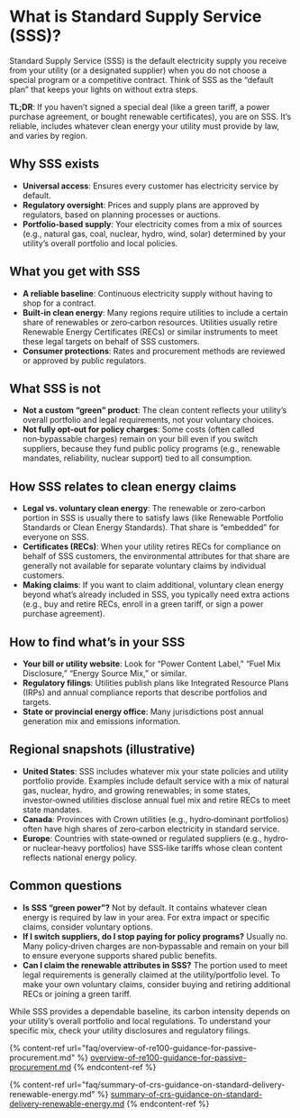 # What is Standard Supply Service (SSS)?

Standard Supply Service (SSS) is the default electricity supply you receive from your utility (or a designated supplier) when you do not choose a special program or a competitive contract. Think of SSS as the “default plan” that keeps your lights on without extra steps.

**TL;DR**: If you haven’t signed a special deal (like a green tariff, a power purchase agreement, or bought renewable certificates), you are on SSS. It’s reliable, includes whatever clean energy your utility must provide by law, and varies by region.

## Why SSS exists

* **Universal access**: Ensures every customer has electricity service by default.
* **Regulatory oversight**: Prices and supply plans are approved by regulators, based on planning processes or auctions.
* **Portfolio-based supply**: Your electricity comes from a mix of sources (e.g., natural gas, coal, nuclear, hydro, wind, solar) determined by your utility’s overall portfolio and local policies.

## What you get with SSS

* **A reliable baseline**: Continuous electricity supply without having to shop for a contract.
* **Built‑in clean energy**: Many regions require utilities to include a certain share of renewables or zero‑carbon resources. Utilities usually retire Renewable Energy Certificates (RECs) or similar instruments to meet these legal targets on behalf of SSS customers.
* **Consumer protections**: Rates and procurement methods are reviewed or approved by public regulators.

## What SSS is not

* **Not a custom “green” product**: The clean content reflects your utility’s overall portfolio and legal requirements, not your voluntary choices.
* **Not fully opt‑out for policy charges**: Some costs (often called non‑bypassable charges) remain on your bill even if you switch suppliers, because they fund public policy programs (e.g., renewable mandates, reliability, nuclear support) tied to all consumption.

## How SSS relates to clean energy claims

* **Legal vs. voluntary clean energy**: The renewable or zero‑carbon portion in SSS is usually there to satisfy laws (like Renewable Portfolio Standards or Clean Energy Standards). That share is “embedded” for everyone on SSS.
* **Certificates (RECs)**: When your utility retires RECs for compliance on behalf of SSS customers, the environmental attributes for that share are generally not available for separate voluntary claims by individual customers.
* **Making claims**: If you want to claim additional, voluntary clean energy beyond what’s already included in SSS, you typically need extra actions (e.g., buy and retire RECs, enroll in a green tariff, or sign a power purchase agreement).

## How to find what’s in your SSS

* **Your bill or utility website**: Look for “Power Content Label,” “Fuel Mix Disclosure,” “Energy Source Mix,” or similar.
* **Regulatory filings**: Utilities publish plans like Integrated Resource Plans (IRPs) and annual compliance reports that describe portfolios and targets.
* **State or provincial energy office**: Many jurisdictions post annual generation mix and emissions information.

## Regional snapshots (illustrative)

* **United States**: SSS includes whatever mix your state policies and utility portfolio provide. Examples include default service with a mix of natural gas, nuclear, hydro, and growing renewables; in some states, investor‑owned utilities disclose annual fuel mix and retire RECs to meet state mandates.
* **Canada**: Provinces with Crown utilities (e.g., hydro‑dominant portfolios) often have high shares of zero‑carbon electricity in standard service.
* **Europe**: Countries with state‑owned or regulated suppliers (e.g., hydro‑ or nuclear‑heavy portfolios) have SSS‑like tariffs whose clean content reflects national energy policy.

## Common questions

* **Is SSS “green power”?** Not by default. It contains whatever clean energy is required by law in your area. For extra impact or specific claims, consider voluntary options.
* **If I switch suppliers, do I stop paying for policy programs?** Usually no. Many policy‑driven charges are non‑bypassable and remain on your bill to ensure everyone supports shared public benefits.
* **Can I claim the renewable attributes in SSS?** The portion used to meet legal requirements is generally claimed at the utility/portfolio level. To make your own voluntary claims, consider buying and retiring additional RECs or joining a green tariff.

While SSS provides a dependable baseline, its carbon intensity depends on your utility’s overall portfolio and local regulations. To understand your specific mix, check your utility disclosures and regulatory filings.

{% content-ref url="faq/overview-of-re100-guidance-for-passive-procurement.md" %}
[overview-of-re100-guidance-for-passive-procurement.md](faq/overview-of-re100-guidance-for-passive-procurement.md)
{% endcontent-ref %}

{% content-ref url="faq/summary-of-crs-guidance-on-standard-delivery-renewable-energy.md" %}
[summary-of-crs-guidance-on-standard-delivery-renewable-energy.md](faq/summary-of-crs-guidance-on-standard-delivery-renewable-energy.md)
{% endcontent-ref %}


